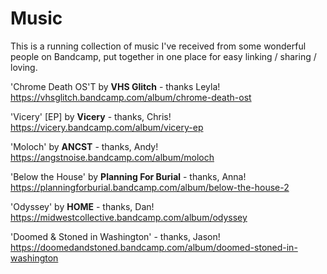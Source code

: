 # Music
This is a running collection of music I've received from some wonderful people on Bandcamp, put together in one place for easy linking / sharing / loving. 

'Chrome Death OS'T by **VHS Glitch** - thanks Leyla! 
https://vhsglitch.bandcamp.com/album/chrome-death-ost

'Vicery' [EP] by **Vicery** - thanks, Chris! 
https://vicery.bandcamp.com/album/vicery-ep

'Moloch' by **ANCST** - thanks, Andy! 
https://angstnoise.bandcamp.com/album/moloch

'Below the House' by **Planning For Burial** - thanks, Anna! 
https://planningforburial.bandcamp.com/album/below-the-house-2

'Odyssey' by **HOME** - thanks, Dan!
https://midwestcollective.bandcamp.com/album/odyssey

'Doomed & Stoned in Washington' - thanks, Jason!
https://doomedandstoned.bandcamp.com/album/doomed-stoned-in-washington

